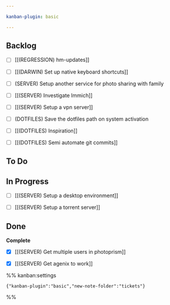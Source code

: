 ```yaml
---

kanban-plugin: basic

---
```


## Backlog

- [ ] [[(REGRESSION) hm-updates]]
- [ ] [[(DARWIN) Set up native keyboard shortcuts]]
- [ ] (SERVER) Setup another service for photo sharing with family
- [ ] [[(SERVER) Investigate Immich]]
- [ ] [[(SERVER) Setup a vpn server]]
- [ ] (DOTFILES) Save the dotfiles path on system activation
- [ ] [[(DOTFILES) Inspiration]]
- [ ] [[(DOTFILES) Semi automate git commits]]


## To Do



## In Progress

- [ ] [[(SERVER) Setup a desktop environment]]
- [ ] [[(SERVER) Setup a torrent server]]


## Done

**Complete**
- [x] [[(SERVER) Get multiple users in photoprism]]
- [x] [[(SERVER) Get agenix to work]]




%% kanban:settings
```
{"kanban-plugin":"basic","new-note-folder":"tickets"}
```
%%